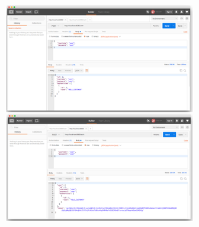 ![alt text](https://raw.githubusercontent.com/myzenon/demoshop/master/readme/registerAsCustomer.png)
![alt text](https://raw.githubusercontent.com/myzenon/demoshop/master/readme/login.png)
